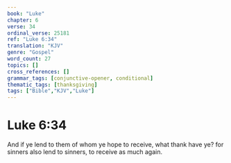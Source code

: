 ```yaml
---
book: "Luke"
chapter: 6
verse: 34
ordinal_verse: 25181
ref: "Luke 6:34"
translation: "KJV"
genre: "Gospel"
word_count: 27
topics: []
cross_references: []
grammar_tags: [conjunctive-opener, conditional]
thematic_tags: [thanksgiving]
tags: ["Bible","KJV","Luke"]
---
```


# Luke 6:34

And if ye lend to them of whom ye hope to receive, what thank have ye? for sinners also lend to sinners, to receive as much again.
